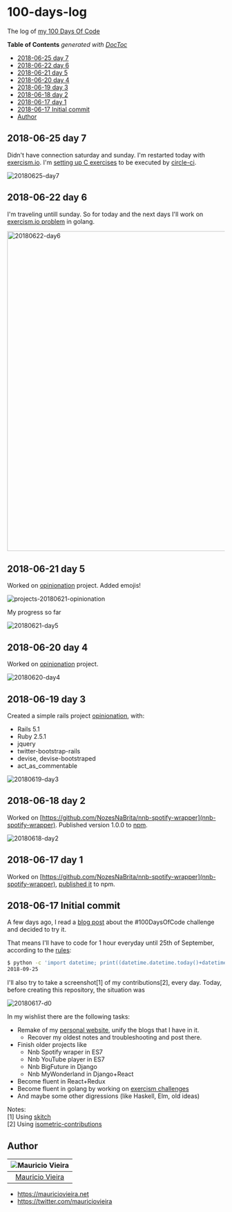 # 100-days-log
The log of [my 100 Days Of Code](https://medium.freecodecamp.org/join-the-100daysofcode-556ddb4579e4)


<!-- START doctoc generated TOC please keep comment here to allow auto update -->
<!-- DON'T EDIT THIS SECTION, INSTEAD RE-RUN doctoc TO UPDATE -->
**Table of Contents**  *generated with [DocToc](https://github.com/thlorenz/doctoc)*

- [2018-06-25 day 7](#2018-06-25-day-7)
- [2018-06-22 day 6](#2018-06-22-day-6)
- [2018-06-21 day 5](#2018-06-21-day-5)
- [2018-06-20 day 4](#2018-06-20-day-4)
- [2018-06-19 day 3](#2018-06-19-day-3)
- [2018-06-18 day 2](#2018-06-18-day-2)
- [2018-06-17 day 1](#2018-06-17-day-1)
- [2018-06-17 Initial commit](#2018-06-17-initial-commit)
- [Author](#author)

<!-- END doctoc generated TOC please keep comment here to allow auto update -->

## 2018-06-25 day 7

Didn't have connection saturday and sunday. I'm restarted today with [exercism.io](https://github.com/mauriciovieira/exercism-tracks). I'm [setting up C exercises](https://github.com/mauriciovieira/exercism-tracks/pull/4) to be executed by [circle-ci](https://circleci.com/gh/mauriciovieira/exercism-tracks/).

![20180625-day7](https://user-images.githubusercontent.com/95258/41834212-13636f9c-785c-11e8-823b-32cac7c449cc.png)

## 2018-06-22 day 6

I'm traveling untill sunday. So for today and the next days I'll work on [exercism.io problem](https://github.com/mauriciovieira/exercism-tracks) in golang.

<img width="741" alt="20180622-day6" src="https://user-images.githubusercontent.com/95258/41795775-a9fc97cc-766c-11e8-8ba2-a861e0706dff.png">

## 2018-06-21 day 5

Worked on [opinionation](https://github.com/mauriciovieira/opinionation) project. Added emojis!

![projects-20180621-opinionation](https://user-images.githubusercontent.com/95258/41699816-5fa70b1a-752e-11e8-9086-d664ea4713ca.png)

My progress so far

![20180621-day5](https://user-images.githubusercontent.com/95258/41699820-627e9aa6-752e-11e8-956c-9afc600f5cb7.png)

## 2018-06-20 day 4

Worked on [opinionation](https://github.com/mauriciovieira/opinionation) project.

![20180620-day4](https://user-images.githubusercontent.com/95258/41639300-e2336412-7465-11e8-8492-869071f959cb.png)

## 2018-06-19 day 3

Created a simple rails project [opinionation](https://github.com/mauriciovieira/opinionation), with:
* Rails 5.1
* Ruby 2.5.1
* jquery
* twitter-bootstrap-rails
* devise, devise-bootstraped
* act_as_commentable

![20180619-day3](https://user-images.githubusercontent.com/95258/41580462-a84e9e6e-73a3-11e8-9e25-811129d694a7.png)

## 2018-06-18 day 2

Worked on [https://github.com/NozesNaBrita/nnb-spotify-wrapper](nnb-spotify-wrapper). Published version 1.0.0 to [npm](https://www.npmjs.com/package/nnb-spotify-wrapper).

![20180618-day2](https://user-images.githubusercontent.com/95258/41521547-41ecb9bc-72db-11e8-9535-7cf314075803.png)


## 2018-06-17 day 1

Worked on [https://github.com/NozesNaBrita/nnb-spotify-wrapper](nnb-spotify-wrapper), [published it](https://www.npmjs.com/package/nnb-spotify-wrapper) to npm.

## 2018-06-17 Initial commit

A few days ago, I read a [blog post](https://www.codingame.com/blog/100-days-of-code-challenge/) about the #100DaysOfCode challenge and decided to try it.

That means I'll have to code for 1 hour everyday until 25th of September, according to the [rules](https://github.com/kallaway/100-days-of-code/blob/master/rules.md):

```bash
$ python -c 'import datetime; print((datetime.datetime.today()+datetime.timedelta(100)).strftime("%F"))'
2018-09-25
```

I'll also try to take a screenshot[1] of my contributions[2], every day. Today, before creating this repository, the situation was

![20180617-d0](https://user-images.githubusercontent.com/95258/41507132-f13ea79c-7234-11e8-80fa-788a9d838c1b.png)

In my wishlist there are the following tasks:

* Remake of my [personal website](https://mauriciovieira.net), unify the blogs that I have in it.
  * Recover my oldest notes and troubleshooting and post there.
* Finish older projects like
  * Nnb Spotify wraper in ES7
  * Nnb YouTube player in ES7
  * Nnb BigFuture in Django
  * Nnb MyWonderland in Django+React
* Become fluent in React+Redux
* Become fluent in golang by working on [exercism challenges](https://github.com/mauriciovieira/exercism-tracks)
* And maybe some other digressions (like Haskell, Elm, old ideas)

Notes: <br />
[1] Using [skitch](https://github.com/mauriciovieira/eiitp/commit/d24825654191aee096c27297ba694f5a56866388)<br />
[2] Using [isometric-contributions](https://github.com/jasonlong/isometric-contributions)

## Author

| ![Mauricio Vieira](https://avatars2.githubusercontent.com/u/95258?s=150&v=4)|
|:---------------------:|
|  [Mauricio Vieira](https://github.com/mauriciovieira/)   |

+ <https://mauriciovieira.net>
+ <https://twitter.com/mauriciovieira>
